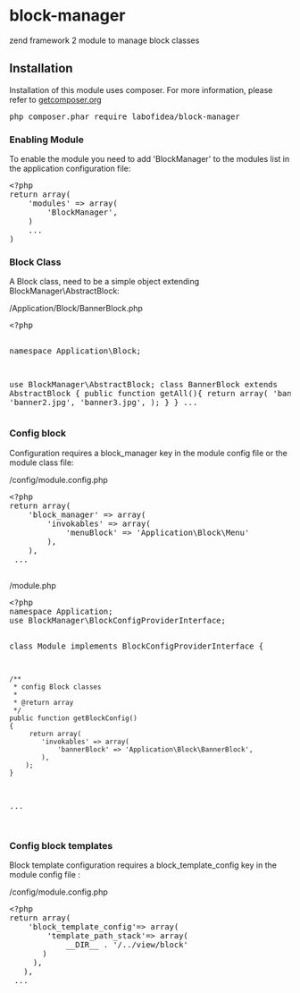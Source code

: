 # block-manager
zend framework 2 module to manage block classes

<article>
 <h2>Installation</h2>
</article>

Installation of this module uses composer. For more information, please refer to 
<a href="http://getcomposer.org/">getcomposer.org</a>

<div class="highlight highlight-sh"><pre>php composer.phar require labofidea/block-manager</div>

<article>
 <h3>Enabling Module</h3>
</article>
 
To enable the module you need to add 'BlockManager' to the modules list in the application configuration file:
 
<div class="highlight highlight-php">
<pre>
<span class="pl-pse">&lt;?php</span>
return array(
    'modules' => array(
        'BlockManager',
    )
    ...
)
</pre>
 </div>

<article>
 <h3>Block Class</h3>
</article>

A Block class, need to be a simple object extending BlockManager\AbstractBlock: <br> 
 
/Application/Block/BannerBlock.php
 
<div class="highlight highlight-php">
<pre>
<span class="pl-pse">&lt;?php</span>

namespace Application\Block;

use BlockManager\AbstractBlock;
class BannerBlock extends AbstractBlock
{
    public function getAll(){
        return array(
        'banner1.jpg',
        'banner2.jpg',
        'banner3.jpg',
        );
    }
}
...
</pre>
</div>
 
<article>
 <h3>Config block</h3>
</article>

Configuration requires a block_manager key in the module config file or the module class file:<br>
 
/config/module.config.php

<div class="highlight highlight-php">
<pre>
<span class="pl-pse">&lt;?php</span>
return array(
    'block_manager' => array(
        'invokables' => array(
            'menuBlock' => 'Application\Block\Menu'
        ),
    ),
 ...
 
</pre>
 </div>
 
 /module.php
 
<div class="highlight highlight-php">
<pre>
<span class="pl-pse">&lt;?php</span>
namespace Application;
use BlockManager\BlockConfigProviderInterface;

class Module implements BlockConfigProviderInterface
{

    /**
     * config Block classes
     *
     * @return array
     */
    public function getBlockConfig()
    {
         return array(
            'invokables' => array(
                'bannerBlock' => 'Application\Block\BannerBlock',
            ),
        );
    }
...
 
</pre>
</div>

<article>
 <h3>Config block templates</h3>
</article>

Block template configuration requires a block_template_config key in the module config file :<br>
 
/config/module.config.php

<div class="highlight highlight-php">
<pre>
<span class="pl-pse">&lt;?php</span>
return array(
    'block_template_config'=> array(
        'template_path_stack'=> array(
            __DIR__ . '/../view/block'
       )
     ),
   ),
 ...
 </pre>
 </div>
